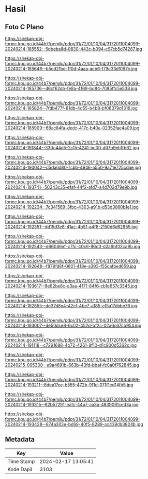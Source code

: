 # Hasil

## Foto C Plano

https://sirekap-obj-formc.kpu.go.id/44b7/pemilu/pdpr/31/72/01/10/04/3172011004099-20240214-185552--5dbeba8d-0830-443c-b094-c97cb5d74267.jpg

https://sirekap-obj-formc.kpu.go.id/44b7/pemilu/pdpr/31/72/01/10/04/3172011004099-20240214-185646--b5cd21bd-1f0d-4aaa-acb6-f79c33df057e.jpg

https://sirekap-obj-formc.kpu.go.id/44b7/pemilu/pdpr/31/72/01/10/04/3172011004099-20240214-185736--d6cf62db-fe8a-4f69-bd84-7085ffc5e538.jpg

https://sirekap-obj-formc.kpu.go.id/44b7/pemilu/pdpr/31/72/01/10/04/3172011004099-20240214-185824--7fdb477f-81db-4d55-b4b8-bf08379d1316.jpg

https://sirekap-obj-formc.kpu.go.id/44b7/pemilu/pdpr/31/72/01/10/04/3172011004099-20240214-185909--66ac84fa-dedc-417c-b40a-02352fae4a09.jpg

https://sirekap-obj-formc.kpu.go.id/44b7/pemilu/pdpr/31/72/01/10/04/3172011004099-20240214-191844--330c44d5-2c15-4241-bc00-d07b9eb1fb62.jpg

https://sirekap-obj-formc.kpu.go.id/44b7/pemilu/pdpr/31/72/01/10/04/3172011004099-20240214-190042--d5da6d80-1cbb-4946-a550-9a71e725cdae.jpg

https://sirekap-obj-formc.kpu.go.id/44b7/pemilu/pdpr/31/72/01/10/04/3172011004099-20240214-193741--50243c35-efaf-44f2-afd7-a4d702d79e9b.jpg

https://sirekap-obj-formc.kpu.go.id/44b7/pemilu/pdpr/31/72/01/10/04/3172011004099-20240214-192234--7c341569-3fbc-4303-a91b-d53d3860b1e1.jpg

https://sirekap-obj-formc.kpu.go.id/44b7/pemilu/pdpr/31/72/01/10/04/3172011004099-20240214-192351--dd15d3e8-41ac-4b51-a4f8-2150d6d62855.jpg

https://sirekap-obj-formc.kpu.go.id/44b7/pemilu/pdpr/31/72/01/10/04/3172011004099-20240214-192543--d66046ef-c7fc-40c6-86d3-d2a6bf03ca9b.jpg

https://sirekap-obj-formc.kpu.go.id/44b7/pemilu/pdpr/31/72/01/10/04/3172011004099-20240214-192648--f879fd8f-0601-418e-a393-f55cafbed659.jpg

https://sirekap-obj-formc.kpu.go.id/44b7/pemilu/pdpr/31/72/01/10/04/3172011004099-20240214-193617--8e82be8c-a3aa-4f71-84f6-cb1e657c3345.jpg

https://sirekap-obj-formc.kpu.go.id/44b7/pemilu/pdpr/31/72/01/10/04/3172011004099-20240214-192855--de37d8e4-42ef-4be7-a185-ef5a17dbbe76.jpg

https://sirekap-obj-formc.kpu.go.id/44b7/pemilu/pdpr/31/72/01/10/04/3172011004099-20240214-193007--de50dce8-6c02-452d-bf2c-02a6c67cb954.jpg

https://sirekap-obj-formc.kpu.go.id/44b7/pemilu/pdpr/31/72/01/10/04/3172011004099-20240214-191118--c7291688-4b72-4261-8f10-d1c900d5362c.jpg

https://sirekap-obj-formc.kpu.go.id/44b7/pemilu/pdpr/31/72/01/10/04/3172011004099-20240215-005300--e9a4691b-663b-43fd-bbaf-fc0a0f762845.jpg

https://sirekap-obj-formc.kpu.go.id/44b7/pemilu/pdpr/31/72/01/10/04/3172011004099-20240214-193211--8dea17ce-b555-472b-9f1d-071f1ed14fb5.jpg

https://sirekap-obj-formc.kpu.go.id/44b7/pemilu/pdpr/31/72/01/10/04/3172011004099-20240214-193315--82b57291-eafc-44a7-aa3a-4839061ced3a.jpg

https://sirekap-obj-formc.kpu.go.id/44b7/pemilu/pdpr/31/72/01/10/04/3172011004099-20240214-193428--874a303e-bd69-40f5-8289-ac439db3804b.jpg


## Metadata

| Key        | Value               |
| ---------- | ------------------- |
| Time Stamp | 2024-02-17 13:05:41 |
| Kode Dapil | 3103                |



